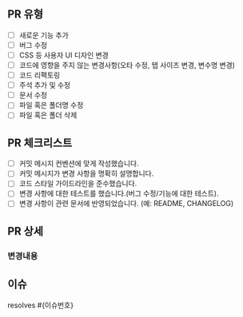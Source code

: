 ## PR 유형

- [ ] 새로운 기능 추가
- [ ] 버그 수정
- [ ] CSS 등 사용자 UI 디자인 변경
- [ ] 코드에 영향을 주지 않는 변경사항(오타 수정, 탭 사이즈 변경, 변수명 변경)
- [ ] 코드 리팩토링
- [ ] 주석 추가 및 수정
- [ ] 문서 수정
- [ ] 파일 혹은 폴더명 수정
- [ ] 파일 혹은 폴더 삭제

## PR 체크리스트

<!-- PR이 다음 요구 사항을 충족하는지 확인하세요. -->

- [ ] 커밋 메시지 컨벤션에 맞게 작성했습니다.
- [ ] 커밋 메시지가 변경 사항을 명확히 설명합니다.
- [ ] 코드 스타일 가이드라인을 준수했습니다.
- [ ] 변경 사항에 대한 테스트를 했습니다.(버그 수정/기능에 대한 테스트).
- [ ] 변경 사항이 관련 문서에 반영되었습니다. (예: README, CHANGELOG)

## PR 상세

### 변경내용

<!-- PR에 포함된 기능을 설명해주세요. -->
<!--
  ex) **새로운 기능 추가**
  - 장바구니 기능 강화: 장바구니에 상품을 추가할 때 수량을 직접 입력할 수 있는 기능을 추가했습니다.
  - 추천 상품 기능 추가: 사용자 맞춤형 추천 상품을 메인 페이지에 표시하도록 구현했습니다.
-->

## 이슈

<!-- 이슈 키워드와 함께 #을 입력한 후 이슈 번호를 선택해주세요. -->

resolves #{이슈번호}

